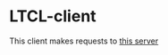 # LTCL-client
This client makes requests to [this server](https://github.com/gabei/ILL-Extended-Search)